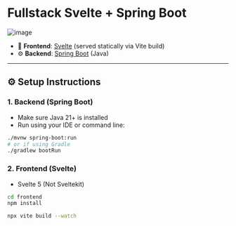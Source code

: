 # Fullstack Svelte + Spring Boot

![image](https://github.com/user-attachments/assets/f1a28e17-96d9-4b42-856a-8d730a5130c7)

- 🧱 **Frontend**: [Svelte](https://svelte.dev/) (served statically via Vite build)
- ⚙️ **Backend**: [Spring Boot](https://spring.io/projects/spring-boot) (Java)

---

## ⚙️ Setup Instructions

### 1. Backend (Spring Boot)

- Make sure Java 21+ is installed
- Run using your IDE or command line:

```bash
./mvnw spring-boot:run
# or if using Gradle
./gradlew bootRun
```
### 2. Frontend (Svelte)

- Svelte 5 (Not Sveltekit)

```bash
cd frontend
npm install

npx vite build --watch
```
